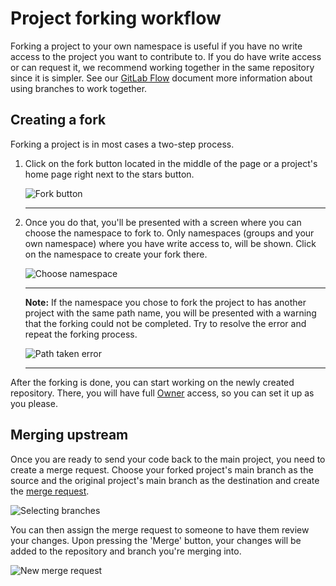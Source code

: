 # Project forking workflow

Forking a project to your own namespace is useful if you have no write
access to the project you want to contribute to. If you do have write
access or can request it, we recommend working together in the same
repository since it is simpler. See our [GitLab Flow](gitlab_flow.md)
document more information about using branches to work together.

## Creating a fork

Forking a project is in most cases a two-step process.


1.  Click on the fork button located in the middle of the page or a project's
    home page right next to the stars button.

    ![Fork button](img/forking_workflow_fork_button.png)

    ---

1.  Once you do that, you'll be presented with a screen where you can choose
    the namespace to fork to. Only namespaces (groups and your own
    namespace) where you have write access to, will be shown. Click on the
    namespace to create your fork there.

    ![Choose namespace](img/forking_workflow_choose_namespace.png)

    ---

    **Note:**
    If the namespace you chose to fork the project to has another project with
    the same path name, you will be presented with a warning that the forking
    could not be completed. Try to resolve the error and repeat the forking
    process.

    ![Path taken error](img/forking_workflow_path_taken_error.png)

    ---

After the forking is done, you can start working on the newly created
repository. There, you will have full [Owner](../user/permissions.md)
access, so you can set it up as you please.

## Merging upstream

Once you are ready to send your code back to the main project, you need
to create a merge request. Choose your forked project's main branch as
the source and the original project's main branch as the destination and
create the [merge request](merge_requests.md).

![Selecting branches](forking/branch_select.png)

You can then assign the merge request to someone to have them review
your changes. Upon pressing the 'Merge' button, your
changes will be added to the repository and branch you're merging into.

![New merge request](forking/merge_request.png)

[gitlab flow]: https://about.gitlab.com/2014/09/29/gitlab-flow/ "GitLab Flow blog post"

